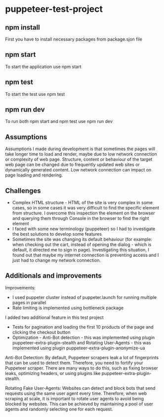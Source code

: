 # puppeteer-test-project

## npm install

First you have to install necessary packages from package.sjon file

## npm start

To start the application use npm start

## npm test

To start the test use npm test

## npm run dev

To run both npm start and npm test use npm run dev

## Assumptions

Assumptions I made during development is that sometimes the pages will take longer time to load and render, maybe due to low network connection or complexity of web page. Structure, content or behaviour of the target web page can be changed due to frequently updated web sites or dynamically generated content. Low network connection can impact on page loading and rendering. 

## Challenges

* Complex HTML structure - HTML of the site is very complex in some cases, so in some cases it was very difficult to find the specific element from structure. I overcome this inspection the element on the browser and querying them through Console in the browser to find the right element
* I faced with some new terminology (puppeteer) so I had to investigate the best solutions to develop some features
* Sometimes the site was changing its default behaviour (for example: when checking out the cart, instead of opening the dialog - which is default, it directed me to sign in page). Investigating this situation, I found out that maybe my internet connection is preventing access and I just had to change my network connection. 

## Additionals and improvements
Improvements:
* I used puppeter cluster instead of puppeter.launch for running multiple pages in parallel
* Rate limiting is implemented using bottleneck package

I added two additional feature in this test project
* Tests for pagination and loading the first 10 products of the page and clicking the checkout button
* Optimization - Anti-Bot detection - this was implemented using plugin puppeteer-extra-plugin-stealth and Rotating User-Agents - this was implemented using plugin puppeteer-extra-plugin-anonymize-ua

Anti-Bot Detection: By default, Puppeteer scrapers leak a lot of fingerprints that can be used to detect them. Therefore, you need to fortify your Puppeteer scraper. There are many ways to do this, such as fixing browser leaks, optimizing headers, or using plugins like puppeteer-extra-plugin-stealth.

Rotating Fake User-Agents: Websites can detect and block bots that send requests using the same user agent every time. Therefore, when web scraping at scale, it is important to rotate user agents to avoid being blocked by websites. This can be achieved by maintaining a pool of user agents and randomly selecting one for each request.
